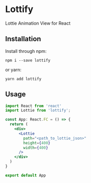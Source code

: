 # Lottify

Lottie Animation View for React

## Installation

Install through npm:
```
npm i --save lottify
```
or yarn:
```
yarn add lottify
```

## Usage

```jsx
import React from 'react'
import Lottie from 'lottify';

const App: React.FC = () => {
  return (
    <div>
      <Lottie
        path="<path_to_lottie_json>"
        height={400}
        width={400}
      />
    </div>
  )
}

export default App
```
